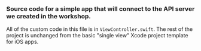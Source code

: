 ### Source code for a simple app that will connect to the API server we created in the workshop.

All of the custom code in this file is in `ViewController.swift`. The rest of the project is unchanged from the basic "single view" Xcode project template for iOS apps.

